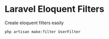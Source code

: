 # Laravel Eloquent Filters

Create eloquent filters easily

```shell
php artisan make:filter UserFilter
```
